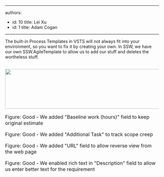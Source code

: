

---
authors:
  - id: 10
    title: Lei Xu
  - id: 1
    title: Adam Cogan
---




<span class='intro'> The built-in Process Templates in VSTS will not always fit into your environment, so you want to fix it by creating your own. In SSW, we have our own SSW.AgileTemplate to allow us to add our stuff and deletes the wortheless stuff. <br>
<br>
 </span>


  <img width="592" height="130" src="/Management/RulesToBetterProjectManagement/PublishingImages/SSWAgile-Baseline-1.jpg" class="ms-rteCustom-ImageArea" alt="" />&#160;<br>
<font size="+0" class="ms-rteCustom-FigureGood">Figure&#58; Good - We added &quot;Baseline work (hours)&quot; field to keep original estimate</font><br>
<br>
<img src="/Management/RulesToBetterProjectManagement/PublishingImages/SSWAgile-Additional.jpg" class="ms-rteCustom-ImageArea" alt="" /><br>
<font size="+0" class="ms-rteCustom-FigureGood">Figure&#58; Good - We added &quot;Additional Task&quot; to track scope creep</font><br>
<br>
<img src="/Management/RulesToBetterProjectManagement/PublishingImages/SSWAgile-URL.jpg" class="ms-rteCustom-ImageArea" alt="" /><br>
<font size="+0" class="ms-rteCustom-FigureGood">Figure&#58; Good - We added &quot;URL&quot; field to allow reverse view from the web page</font><br>
<br>
<img src="/Management/RulesToBetterProjectManagement/PublishingImages/SSWAgile-RichText.jpg" class="ms-rteCustom-ImageArea" alt="" /><br>
<font size="+0" class="ms-rteCustom-FigureGood">Figure&#58; Good - We enabled rich text in &quot;Description&quot; field to allow us enter better text for the requirement</font><br>
<br>
<br>
<br>
<br>
<br>



